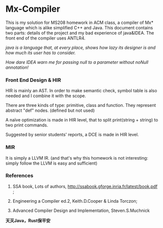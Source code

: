 # Mx-Compiler
This is my solution for MS208 homework in ACM class, a compiler of Mx* language which is alike simplified C++ and Java. 
This document contains two parts: details of the project and my bad experience of java&IDEA. 
The front end of the compiler uses ANTLR4. 

*java is a language that, at every place, shows how lazy its designer is and how much its user has to consider.*

*How dare IDEA warn me for passing null to a parameter without noNull annotation!*

### Front End Design & HIR

HIR is mainly an AST. In order to make semantic check, symbol table is also needed and I combine it with the scope. 

There are three kinds of type: primitive, class and function. They represent abstract "def" nodes. (defined but not used)

A naïve optimization is made in HIR level, that to split print(string + string) to two print commands. 

Suggested by senior students' reports, a DCE is made in HIR level. 

### MIR

It is simply a LLVM IR. (and that's why this homework is not interesting: simply follow the LLVM is easy and sufficient)

### References

1. SSA book, Lots of authors, http://ssabook.gforge.inria.fr/latest/book.pdf ;

2. Engineering a Compiler ed.2, Keith.D.Cooper & Linda Torczon;

3. Advanced Compiler Design and Implementation, Steven.S.Muchnick

**天灭Java，Rust保平安**
